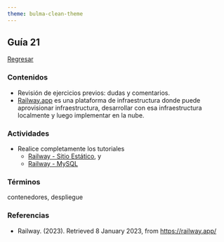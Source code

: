 ```yaml
---
theme: bulma-clean-theme
---
```


## Guía 21

[Regresar](/DAWM/)

### Contenidos

* Revisión de ejercicios previos: dudas y comentarios.
* [Railway.app](https://railway.app/) es una plataforma de infraestructura donde puede aprovisionar infraestructura, desarrollar con esa infraestructura localmente y luego implementar en la nube.


### Actividades

* Realice completamente los tutoriales 
  + [Railway - Sitio Estático](https://dawfiec.github.io/DAWM/tutoriales/railway_sitio_estatico.html), y 
  + [Railway - MySQL](https://dawfiec.github.io/DAWM/tutoriales/railway_msyql.html)

### Términos

contenedores, despliegue

### Referencias

* Railway. (2023). Retrieved 8 January 2023, from https://railway.app/

